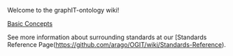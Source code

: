 Welcome to the graphIT-ontology wiki!

[Basic Concepts](https://github.com/arago/graphIT-ontology/wiki/Basic-Concepts)

See more information about surrounding standards at our [Standards Reference Page(https://github.com/arago/OGIT/wiki/Standards-Reference).